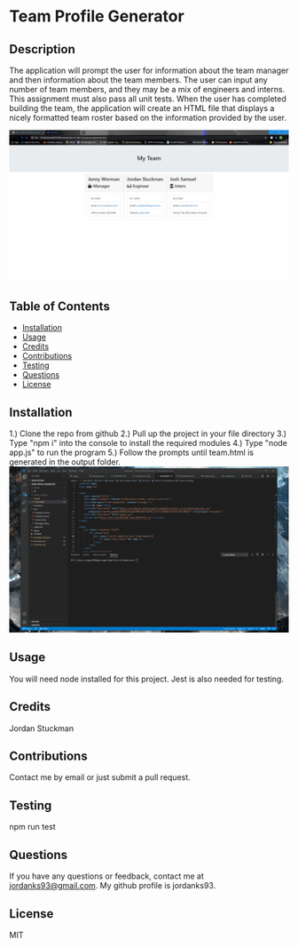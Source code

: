 # Team Profile Generator

  ## Description
  The application will prompt the user for information about the team manager and then information about the team members. The user can input any number of team members, and they may be a mix of engineers and interns. This assignment must also pass all unit tests. When the user has completed building the team, the application will create an HTML file that displays a nicely formatted team roster based on the information provided by the user.
  
  ![Example Html](Assets/ExampleHtml.jpg)

  ## Table of Contents
  * [Installation](#installation)
  * [Usage](#usage)
  * [Credits](#credits)
  * [Contributions](#contributions)
  * [Testing](#testing)
  * [Questions](#questions)
  * [License](#license)
   
  ## Installation
  1.) Clone the repo from github 2.) Pull up the project in your file directory 3.) Type "npm i" into the console to install the required modules 4.) Type "node app.js" to run the program 5.) Follow the prompts until team.html is generated in the output folder.
    ![Walkthrough](Assets/Demo.gif)
  ## Usage
  You will need node installed for this project. Jest is also needed for testing.
  ## Credits
  Jordan Stuckman
  ## Contributions
  Contact me by email or just submit a pull request.
  ## Testing
  npm run test
  ## Questions
  If you have any questions or feedback, contact me at jordanks93@gmail.com.
  My github profile is jordanks93.
  ## License
  MIT




